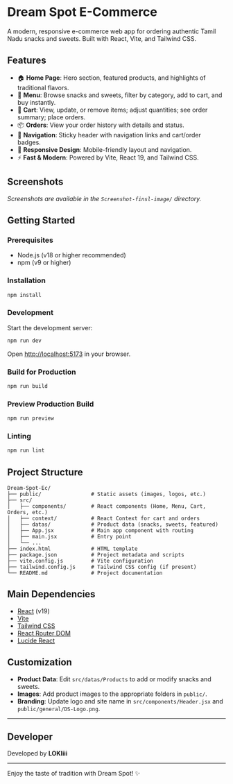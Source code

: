 # Dream Spot E-Commerce

A modern, responsive e-commerce web app for ordering authentic Tamil Nadu snacks and sweets. Built with React, Vite, and Tailwind CSS.

## Features

- 🏠 **Home Page**: Hero section, featured products, and highlights of traditional flavors.
- 🍲 **Menu**: Browse snacks and sweets, filter by category, add to cart, and buy instantly.
- 🛒 **Cart**: View, update, or remove items; adjust quantities; see order summary; place orders.
- 📦 **Orders**: View your order history with details and status.
- 🧭 **Navigation**: Sticky header with navigation links and cart/order badges.
- 📱 **Responsive Design**: Mobile-friendly layout and navigation.
- ⚡ **Fast & Modern**: Powered by Vite, React 19, and Tailwind CSS.

## Screenshots

_Screenshots are available in the `Screenshot-finsl-image/` directory._

## Getting Started

### Prerequisites
- Node.js (v18 or higher recommended)
- npm (v9 or higher)

### Installation

```bash
npm install
```

### Development

Start the development server:

```bash
npm run dev
```

Open [http://localhost:5173](http://localhost:5173) in your browser.

### Build for Production

```bash
npm run build
```

### Preview Production Build

```bash
npm run preview
```

### Linting

```bash
npm run lint
```

## Project Structure

```
Dream-Spot-Ec/
├── public/                # Static assets (images, logos, etc.)
├── src/
│   ├── components/        # React components (Home, Menu, Cart, Orders, etc.)
│   ├── context/           # React Context for cart and orders
│   ├── datas/             # Product data (snacks, sweets, featured)
│   ├── App.jsx            # Main app component with routing
│   ├── main.jsx           # Entry point
│   └── ...
├── index.html             # HTML template
├── package.json           # Project metadata and scripts
├── vite.config.js         # Vite configuration
├── tailwind.config.js     # Tailwind CSS config (if present)
└── README.md              # Project documentation
```

## Main Dependencies
- [React](https://react.dev/) (v19)
- [Vite](https://vitejs.dev/)
- [Tailwind CSS](https://tailwindcss.com/)
- [React Router DOM](https://reactrouter.com/)
- [Lucide React](https://lucide.dev/icons/)

## Customization
- **Product Data**: Edit `src/datas/Products` to add or modify snacks and sweets.
- **Images**: Add product images to the appropriate folders in `public/`.
- **Branding**: Update logo and site name in `src/components/Header.jsx` and `public/general/DS-Logo.png`.


---

## Developer

Developed by **LOKIiii**

---

Enjoy the taste of tradition with Dream Spot! ✨
